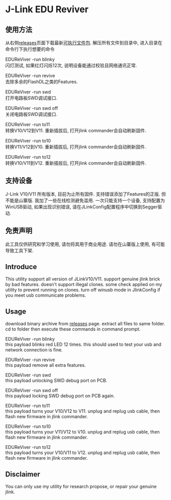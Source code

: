 J-Link EDU Reviver
==================

使用方法
--------
从右侧[releases](releases)页面下载最新[可执行文件包](https://github.com/banxian/EDUReviver/releases/download/v0.3.3-beta2/EDUReviver_b033_wdk.zip).
解压所有文件到目录中, 进入目录在命令行下执行想要的命令

EDUReViver -run blinky  
闪灯测试, 如果红灯闪烁12次, 说明设备能通过校验且网络通讯正常.  

EDUReViver -run revive  
去除多余的FlashDL之类的Features.  

EDUReViver -run swd  
打开电路板SWD调试接口.  

EDUReViver -run swd off  
关闭电路板SWD调试接口.  

EDUReViver -run to11  
转换V10/V12到V11. 重新插拔后, 打开jlink commander会自动刷新固件.  

EDUReViver -run to10  
转换V11/V12到V10. 重新插拔后, 打开jlink commander会自动刷新固件.  

EDUReViver -run to12  
转换V10/V11到V12. 重新插拔后, 打开jlink commander会自动刷新固件.  

支持设备
--------
J-Link V10/V11 所有版本, 目前为止所有固件. 支持错误添加了Features的正版. 但不能是山寨版. 我加了一些在线检测避免滥用.
一次只能支持一个设备, 支持配置为WinUSB驱动, 如果出现识别错误, 请在JLinkConfig配置程序中切换到Segger驱动.

免责声明
--------
此工具仅供研究和学习使用, 请勿将其用于商业用途. 请勿在山寨版上使用, 有可能导致工具下架.


Introduce
---------
This utility support all version of JLinkV10/V11. support genuine jlink brick by bad features.
doesn't support illegal clones. some check applied on my utility to prevent running on clones.
turn off winusb mode in JlinkConfig if you meet usb communicate problems.

Usage
--------
download binary archive from [releases](releases) page. extract all files to same folder.
cd to folder then execute these commands in command prompt.

EDUReViver -run blinky  
this payload blinks red LED 12 times. this should used to test your usb and network connection is fine.  
  
EDUReViver -run revive  
this payload remove all extra features.  

EDUReViver -run swd  
this payload unlocking SWD debug port on PCB.  

EDUReViver -run swd off  
this payload locking SWD debug port on PCB again.  

EDUReViver -run to11  
this payload turns your V10/V12 to V11. unplug and replug usb cable, then flash new firmware in jlink commander.  

EDUReViver -run to10  
this payload turns your V11/V12 to V10. unplug and replug usb cable, then flash new firmware in jlink commander.  

EDUReViver -run to12  
this payload turns your V10/V11 to V12. unplug and replug usb cable, then flash new firmware in jlink commander.  

Disclaimer
----------
You can only use my utility for research propose, or repair your genuine jlink.